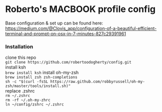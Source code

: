 # Roberto's MACBOOK profile config

Base configuration & set up can be found here:   
https://medium.com/@Clovis_app/configuration-of-a-beautiful-efficient-terminal-and-prompt-on-osx-in-7-minutes-827c29391961   

### Installation   
clone this repo    
	`git clone https://github.com/robertoodogherty/config.git`   
install ksh   
	`brew install ksh`
install oh-my-zsh    
	`brew install zsh zsh-completions`     
	`sh -c "$(curl -fsSL https://raw.github.com/robbyrussell/oh-my-zsh/master/tools/install.sh)"`   
replace .zshrc   
	`rm ~/.zshrc`   
	`rm -rf ~/.oh-my-zhrc`   
	`ln ~/config/zshrc ~/.zshrc`   


